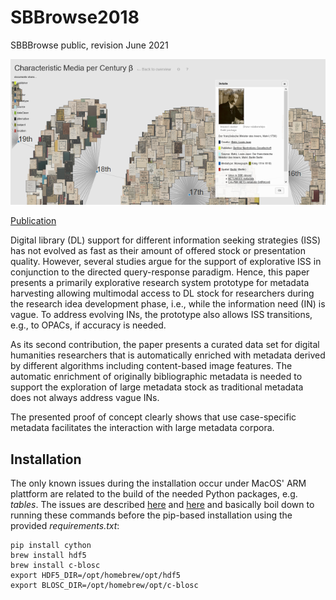 # SBBrowse2018
SBBBrowse public, revision June 2021

![Teaser image](img/teaser.png)

[Publication](https://link.springer.com/chapter/10.1007%2F978-3-319-43997-6_24)

Digital library (DL) support for different information seeking strategies (ISS) has not evolved as fast as their amount of offered stock or presentation quality. However, several studies argue for the support of explorative ISS in conjunction to the directed query-response paradigm. Hence, this paper presents a primarily explorative research system prototype for metadata harvesting allowing multimodal access to DL stock for researchers during the research idea development phase, i.e., while the information need (IN) is vague. To address evolving INs, the prototype also allows ISS transitions, e.g., to OPACs, if accuracy is needed.

As its second contribution, the paper presents a curated data set for digital humanities researchers that is automatically enriched with metadata derived by different algorithms including content-based image features. The automatic enrichment of originally bibliographic metadata is needed to support the exploration of large metadata stock as traditional metadata does not always address vague INs.

The presented proof of concept clearly shows that use case-specific metadata facilitates the interaction with large metadata corpora.

## Installation 

The only known issues during the installation occur under MacOS' ARM plattform are related to the build of the needed Python packages, e.g. _tables_.
The issues are described [here](https://github.com/PyTables/PyTables/issues/219) and [here](https://github.com/freqtrade/freqtrade/issues/4162#issuecomment-890377818) and basically boil down to running these commands before the pip-based installation using the provided _requirements.txt_: 
```
pip install cython
brew install hdf5
brew install c-blosc
export HDF5_DIR=/opt/homebrew/opt/hdf5 
export BLOSC_DIR=/opt/homebrew/opt/c-blosc
```

